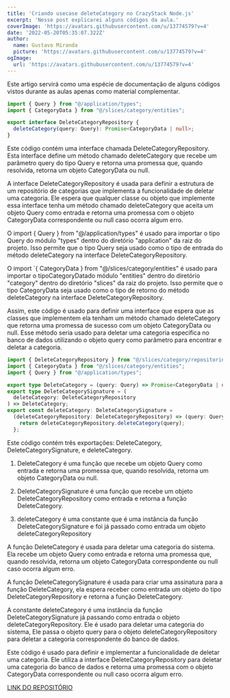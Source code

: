 ```yaml
---
title: 'Criando usecase deleteCategory no CrazyStack Node.js'
excerpt: 'Nesse post explicarei alguns códigos da aula.'
coverImage: 'https://avatars.githubusercontent.com/u/13774579?v=4'
date: '2022-05-20T05:35:07.322Z'
author:
  name: Gustavo Miranda
  picture: 'https://avatars.githubusercontent.com/u/13774579?v=4'
ogImage:
  url: 'https://avatars.githubusercontent.com/u/13774579?v=4'
---
```

Este artigo servirá como uma espécie de documentação de alguns códigos vistos durante as aulas apenas como material complementar.

```typescript
import { Query } from "@/application/types";
import { CategoryData } from "@/slices/category/entities";

export interface DeleteCategoryRepository {
  deleteCategory(query: Query): Promise<CategoryData | null>;
}
``` 

Este código contém uma interface chamada DeleteCategoryRepository. Esta interface define um método chamado deleteCategory que recebe um parâmetro query do tipo Query e retorna uma promessa que, quando resolvida, retorna um objeto CategoryData ou null.

A interface DeleteCategoryRepository é usada para definir a estrutura de um repositório de categorias que implementa a funcionalidade de deletar uma categoria. Ele espera que qualquer classe ou objeto que implemente essa interface tenha um método chamado deleteCategory que aceita um objeto Query como entrada e retorna uma promessa com o objeto CategoryData correspondente ou null caso ocorra algum erro.

O import { Query } from "@/application/types" é usado para importar o tipo Query do módulo "types" dentro do diretório "application" da raiz do projeto. Isso permite que o tipo Query seja usado como o tipo de entrada do método deleteCategory na interface DeleteCategoryRepository.

O import `{ CategoryData } from "@/slices/category/entities" é usado para importar o tipoCategoryDatado módulo "entities" dentro do diretório "category" dentro do diretório "slices" da raiz do projeto. Isso permite que o tipo CategoryData seja usado como o tipo de retorno do método deleteCategory na interface DeleteCategoryRepository.

Assim, este código é usado para definir uma interface que espera que as classes que implementem ela tenham um método chamado deleteCategory que retorna uma promessa de sucesso com um objeto CategoryData ou null. Esse método seria usado para deletar uma categoria específica no banco de dados utilizando o objeto query como parâmetro para encontrar e deletar a categoria.

```typescript
import { DeleteCategoryRepository } from "@/slices/category/repositories";
import { CategoryData } from "@/slices/category/entities";
import { Query } from "@/application/types";

export type DeleteCategory = (query: Query) => Promise<CategoryData | null>;
export type DeleteCategorySignature = (
  deleteCategory: DeleteCategoryRepository
) => DeleteCategory;
export const deleteCategory: DeleteCategorySignature =
  (deleteCategoryRepository: DeleteCategoryRepository) => (query: Query) => {
    return deleteCategoryRepository.deleteCategory(query);
  };
``` 
Este código contém três exportações: DeleteCategory, DeleteCategorySignature, e deleteCategory.

1. DeleteCategory é uma função que recebe um objeto Query como entrada e retorna uma promessa que, quando resolvida, retorna um objeto CategoryData ou null.

2. DeleteCategorySignature é uma função que recebe um objeto DeleteCategoryRepository como entrada e retorna a função DeleteCategory.

3. deleteCategory é uma constante que é uma instância da função DeleteCategorySignature e foi já passado como entrada um objeto deleteCategoryRepository

A função DeleteCategory é usada para deletar uma categoria do sistema. Ela recebe um objeto Query como entrada e retorna uma promessa que, quando resolvida, retorna um objeto CategoryData correspondente ou null caso ocorra algum erro.

A função DeleteCategorySignature é usada para criar uma assinatura para a função DeleteCategory, ela espera receber como entrada um objeto do tipo DeleteCategoryRepository e retorna a função DeleteCategory.

A constante deleteCategory é uma instância da função DeleteCategorySignature já passando como entrada o objeto deleteCategoryRepository. Ele é usado para deletar uma categoria do sistema, Ele passa o objeto query para o objeto deleteCategoryRepository para deletar a categoria correspondente do banco de dados.

Este código é usado para definir e implementar a funcionalidade de deletar uma categoria. Ele utiliza a interface DeleteCategoryRepository para deletar uma categoria do banco de dados e retorna uma promessa com o objeto CategoryData correspondente ou null caso ocorra algum erro.

[LINK DO REPOSITÓRIO](https://github.com/gumiranda/CrazyStackNodeJs)